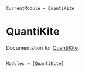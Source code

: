 ```@meta
CurrentModule = QuantiKite
```

# QuantiKite

Documentation for [QuantiKite](https://github.com/fernandopenaranda/QuantiKite.jl).

```@index
```

```@autodocs
Modules = [QuantiKite]
```
